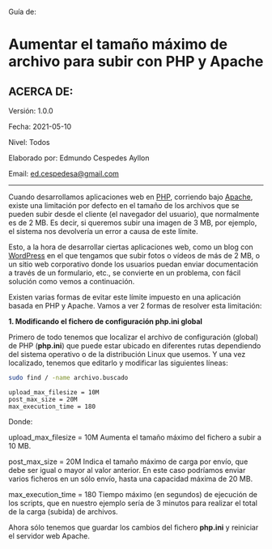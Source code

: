 Guía de:

# Aumentar el tamaño máximo de archivo para subir con PHP y Apache 

## ACERCA DE:

Versión: 1.0.0

Fecha: 2021-05-10

Nivel: Todos

Elaborado por: Edmundo Cespedes Ayllon

Email: [ed.cespedesa@gmail.com](ed.cespedesa@gmail.com)

---

Cuando desarrollamos aplicaciones web en [PHP](http://vitaminaweb.com/tema/php/), corriendo bajo [Apache](http://vitaminaweb.com/tema/apache/), existe una limitación por defecto en el tamaño de los archivos que se  pueden subir desde el cliente (el navegador del usuario), que  normalmente es de 2 MB. Es decir, si queremos subir una imagen de 3 MB,  por ejemplo, el sistema nos devolvería un error a causa de este límite.

Esto, a la hora de desarrollar ciertas aplicaciones web, como un blog con [WordPress](http://vitaminaweb.com/tema/wordpress/) en el que tengamos que subir fotos o vídeos de más de 2 MB, o un sitio  web corporativo donde los usuarios puedan enviar documentación a través  de un formulario, etc., se convierte en un problema, con fácil solución  como vemos a continuación.

Existen varias formas de evitar este  límite impuesto en una aplicación basada en PHP y Apache. Vamos a ver 2  formas de resolver esta limitación:

**1. Modificando el fichero de configuración php.ini global**

Primero de todo tenemos que localizar el archivo de configuración (global) de PHP (**php.ini**) que puede estar ubicado en diferentes rutas dependiendo del sistema  operativo o de la distribución Linux que usemos. Y una vez localizado,  tenemos que editarlo y modificar las siguientes líneas:

```bash
sudo find / -name archivo.buscado
```

```
upload_max_filesize = 10M
post_max_size = 20M
max_execution_time = 180
```

Donde:

upload_max_filesize = 10M
 Aumenta el tamaño máximo del fichero a subir a 10 MB.

post_max_size = 20M
 Indica el tamaño máximo de carga por envío, que debe ser igual o mayor  al valor anterior. En este caso podríamos enviar varios ficheros en un  sólo envío, hasta una capacidad máxima de 20 MB.

max_execution_time = 180
 Tiempo máximo (en segundos) de ejecución de los scripts, que en nuestro  ejemplo sería de 3 minutos para realizar el total de la carga (subida)  de archivos.

Ahora sólo tenemos que guardar los cambios del fichero **php.ini** y reiniciar el servidor web Apache.